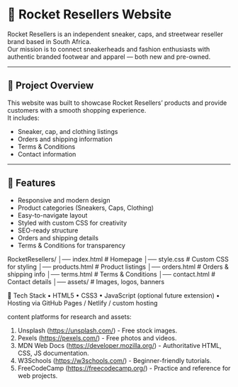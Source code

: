 # 🚀 Rocket Resellers Website

Rocket Resellers is an independent sneaker, caps, and streetwear reseller brand based in South Africa.  
Our mission is to connect sneakerheads and fashion enthusiasts with authentic branded footwear and apparel — both new and pre-owned.

---

## 📌 Project Overview
This website was built to showcase Rocket Resellers’ products and provide customers with a smooth shopping experience.  
It includes:
- Sneaker, cap, and clothing listings
- Orders and shipping information
- Terms & Conditions
- Contact information

---

## 🎯 Features
- Responsive and modern design
- Product categories (Sneakers, Caps, Clothing)
- Easy-to-navigate layout
- Styled with custom CSS for creativity
- SEO-ready structure
- Orders and shipping details
- Terms & Conditions for transparency

RocketResellers/
│── index.html        # Homepage
│── style.css         # Custom CSS for styling
│── products.html     # Product listings
│── orders.html       # Orders & shipping info
│── terms.html        # Terms & Conditions
│── contact.html      # Contact details
│── assets/           # Images, logos, banners

🔑 Tech Stack
	•	HTML5
	•	CSS3
	•	JavaScript (optional future extension)
	•	Hosting via GitHub Pages / Netlify / custom hosting

content platforms for research and assets:
1. Unsplash (https://unsplash.com/) - Free stock images.
2. Pexels (https://pexels.com/) - Free photos and videos.
3. MDN Web Docs (https://developer.mozilla.org/) - Authoritative HTML, CSS, JS documentation.
4. W3Schools (https://w3schools.com/) - Beginner-friendly tutorials.
5. FreeCodeCamp (https://freecodecamp.org/) - Practice and reference for web projects.

